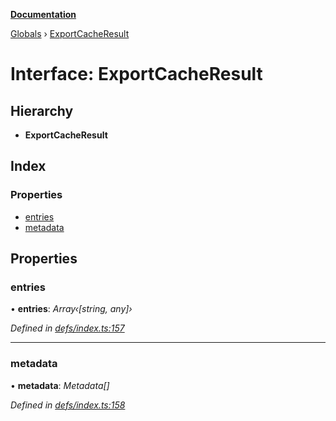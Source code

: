 **[Documentation](../README.md)**

[Globals](../README.md) › [ExportCacheResult](exportcacheresult.md)

# Interface: ExportCacheResult

## Hierarchy

* **ExportCacheResult**

## Index

### Properties

* [entries](exportcacheresult.md#entries)
* [metadata](exportcacheresult.md#metadata)

## Properties

###  entries

• **entries**: *Array‹[string, any]›*

*Defined in [defs/index.ts:157](https://github.com/badbatch/graphql-box/blob/2d19c63/packages/cache-manager/src/defs/index.ts#L157)*

___

###  metadata

• **metadata**: *Metadata[]*

*Defined in [defs/index.ts:158](https://github.com/badbatch/graphql-box/blob/2d19c63/packages/cache-manager/src/defs/index.ts#L158)*